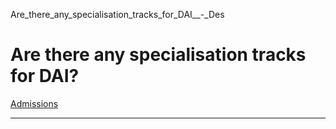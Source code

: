 Are_there_any_specialisation_tracks_for_DAI__-_Des



Are there any specialisation tracks for DAI?
============================================

[Admissions](https://www.sutd.edu.sg/dai/tag/admissions/)

---

